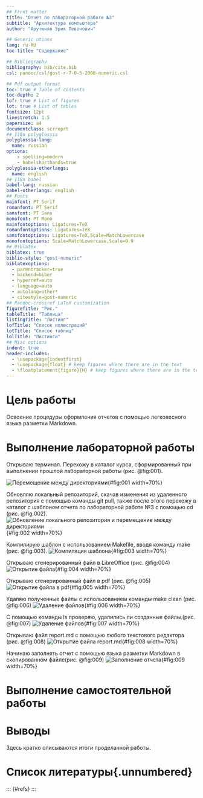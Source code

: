 ```yaml
---
## Front matter
title: "Отчет по лабораторной работе №3"
subtitle: "Архитектура компьютера"
author: "Арутюнян Эрик Левонович"

## Generic otions
lang: ru-RU
toc-title: "Содержание"

## Bibliography
bibliography: bib/cite.bib
csl: pandoc/csl/gost-r-7-0-5-2008-numeric.csl

## Pdf output format
toc: true # Table of contents
toc-depth: 2
lof: true # List of figures
lot: true # List of tables
fontsize: 12pt
linestretch: 1.5
papersize: a4
documentclass: scrreprt
## I18n polyglossia
polyglossia-lang:
  name: russian
options:
	- spelling=modern
	- babelshorthands=true
polyglossia-otherlangs:
  name: english
## I18n babel
babel-lang: russian
babel-otherlangs: english
## Fonts
mainfont: PT Serif
romanfont: PT Serif
sansfont: PT Sans
monofont: PT Mono
mainfontoptions: Ligatures=TeX
romanfontoptions: Ligatures=TeX
sansfontoptions: Ligatures=TeX,Scale=MatchLowercase
monofontoptions: Scale=MatchLowercase,Scale=0.9
## Biblatex
biblatex: true
biblio-style: "gost-numeric"
biblatexoptions:
  - parentracker=true
  - backend=biber
  - hyperref=auto
  - language=auto
  - autolang=other*
  - citestyle=gost-numeric
## Pandoc-crossref LaTeX customization
figureTitle: "Рис."
tableTitle: "Таблица"
listingTitle: "Листинг"
lofTitle: "Список иллюстраций"
lotTitle: "Список таблиц"
lolTitle: "Листинги"
## Misc options
indent: true
header-includes:
  - \usepackage{indentfirst}
  - \usepackage{float} # keep figures where there are in the text
  - \floatplacement{figure}{H} # keep figures where there are in the text
---
```


# Цель работы

Освоение процедуры оформления отчетов с помощью легковесного языка разметки Markdown.





# Выполнение лабораторной работы
Открываю терминал. Перехожу в каталог курса, сформированный при выполнении прошлой лабораторной работы  (рис. @fig:001).

![Перемещение между директориями](/image/снимок1.png){#fig:001 width=70%}

Обновляю локальный репозиторий, скачав изменения из удаленного репозитория с помощью команды git pull, также после этого перехожу в каталог с шаблоном отчета по лабораторной работе №3 с помощью cd (рис. @fig:002).
![Обновление локального репозитория и перемещение между директориями](/image/2.png){#fig:002 width=70%}

Компилирую шаблон с использованием Makefile, вводя команду make (рис. @fig:003).
![Компиляция шаблона](/image/3.png){#fig:003 width=70%}

Открываю сгенерированный файл в LibreOffice (рис. @fig:004)
![Открытие файла](/image/4.png){#fig:004 width=70%}

Открываю сгенерированный файл в pdf (рис. @fig:005)
![Открытие файла в pdf](/image/5.png){#fig:005 width=70%}

Удаляю полученные файлы с использованием команды make clean (рис. @fig:006)
![Удаление файлов](/image/6.png){#fig:006 width=70%}

С помощью команды ls проверяю, удалились ли созданные файлы.(рис. @fig:007)
![Удаление файлов ](/image/7.png){#fig:007 width=70%}

Открываю файл report.md с помощью любого текстового редактора (рис. @fig:008)
![Открытие файла report.md ](/image/8.png){#fig:008 width=70%}

Начинаю заполнять отчет с помощью языка разметки Markdown в скопированном файле(рис. @fig:009)
![Заполнение отчета ](/image/9.png){#fig:009 width=70%}
 
 
# Выполнение самостоятельной работы 

# Выводы

Здесь кратко описываются итоги проделанной работы.

# Список литературы{.unnumbered}

::: {#refs}
:::
